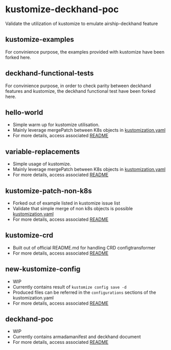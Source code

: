 # kustomize-deckhand-poc
Validate the utilization of kustomize to emulate airship-deckhand feature

## kustomize-examples

For convinience purpose, the examples provided with kustomize have been forked here.

## deckhand-functional-tests

For convinience purpose, in order to check parity between deckhand features and kustomize,
the deckhand functional test have been forked here.

## hello-world

- Simple warm up for kustomize utilisation.
- Mainly leverage mergePatch between K8s objects in [kustomization.yaml](./hello-world/overlays/staging/kustomization.yaml) 
- For more details, access associated [README](./hello-world/README.md)

## variable-replacements

- Simple usage of kustomize.
- Mainly leverage mergePatch between K8s objects in [kustomization.yaml](./variable-replacements/overlays/site1/kustomization.yaml) 
- For more details, access associated [README](./variable-replacements/README.md)

## kustomize-patch-non-k8s

- Forked out of example listed in kustomize issue list
- Validate that simple merge of non k8s objects is possible [kustomization.yaml](./kustomize-patch-non-k8s/bee/kustomization.yaml) 
- For more details, access associated [README](./kustomize-patch-non-k8s/README.md)

## kustomize-crd

- Built out of official README.md for handling CRD configtransformer
- For more details, access associated [README](./kustomize-crd/README.md)

## new-kustomize-config

- WIP
- Currently contains result of `kustomize config save -d`
- Produced files can be referred in the `configurations` sections of the kustomization.yaml
- For more details, access associated [README](./new-kustomize-config/README.md)

## deckhand-poc

- WIP
- Currently contains armadamanifest and deckhand document
- For more details, access associated [README](./deckhand-poc/README.md)